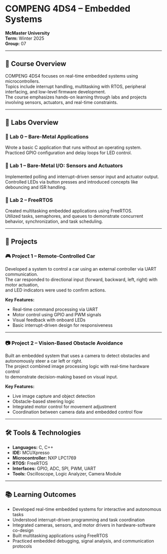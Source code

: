 # **COMPENG 4DS4 – Embedded Systems**  
**McMaster University**  
**Term:** Winter 2025  
**Group:** 07  

---

## 📘 **Course Overview**  
COMPENG 4DS4 focuses on real-time embedded systems using microcontrollers.  
Topics include interrupt handling, multitasking with RTOS, peripheral interfacing, and low-level firmware development.  
The course emphasizes hands-on learning through labs and projects involving sensors, actuators, and real-time constraints.

---

## 🧪 **Labs Overview**

### 🔹 **Lab 0 – Bare-Metal Applications**  
Wrote a basic C application that runs without an operating system.  
Practiced GPIO configuration and delay loops for LED control.

### 🔹 **Lab 1 – Bare-Metal I/O: Sensors and Actuators**  
Implemented polling and interrupt-driven sensor input and actuator output.  
Controlled LEDs via button presses and introduced concepts like debouncing and ISR handling.

### 🔹 **Lab 2 – FreeRTOS**  
Created multitasking embedded applications using FreeRTOS.  
Utilized tasks, semaphores, and queues to demonstrate concurrent behavior, synchronization, and task scheduling.

---

## 🧩 **Projects**

### 🎮 **Project 1 – Remote-Controlled Car**  
Developed a system to control a car using an external controller via UART communication.  
The car responded to directional input (forward, backward, left, right) with motor actuation,  
and LED indicators were used to confirm actions.

**Key Features:**  
- Real-time command processing via UART  
- Motor control using GPIO and PWM signals  
- Visual feedback with onboard LEDs  
- Basic interrupt-driven design for responsiveness

---

### 📷 **Project 2 – Vision-Based Obstacle Avoidance**  
Built an embedded system that uses a camera to detect obstacles and autonomously steer a car left or right.  
The project combined image processing logic with real-time hardware control  
to demonstrate decision-making based on visual input.

**Key Features:**  
- Live image capture and object detection  
- Obstacle-based steering logic  
- Integrated motor control for movement adjustment  
- Coordination between camera data and embedded control flow

---

## 🛠️ **Tools & Technologies**  
- **Languages:** C, C++  
- **IDE:** MCUXpresso  
- **Microcontroller:** NXP LPC1769  
- **RTOS:** FreeRTOS  
- **Interfaces:** GPIO, ADC, SPI, PWM, UART  
- **Tools:** Oscilloscope, Logic Analyzer, Camera Module

---

## 📚 **Learning Outcomes**  
- Developed real-time embedded systems for interactive and autonomous tasks  
- Understood interrupt-driven programming and task coordination  
- Integrated cameras, sensors, and motor drivers in hardware-software co-design  
- Built multitasking applications using FreeRTOS  
- Practiced embedded debugging, signal analysis, and communication protocols

